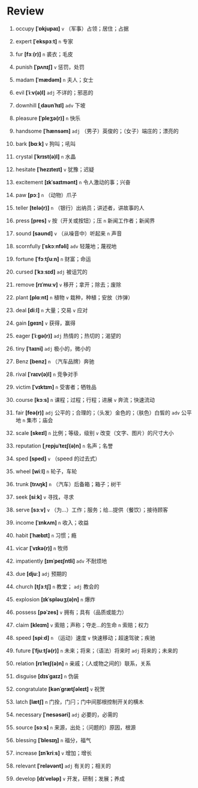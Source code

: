 # Review
1. occupy **[ˈɒkjupaɪ]** `v` （军事）占领；居住；占据

2. expert **[ˈekspɜːt]** `n` 专家

3. fur **[fɜː(r)]** `n` 裘衣；毛皮

4. punish **[ˈpʌnɪʃ]** `v` 惩罚，处罚

5. madam **[ˈmædəm]** `n` 夫人；女士

6. evil **[ˈiːv(ə)l]** `adj` 不详的；邪恶的

7. downhill **[ˌdaʊnˈhɪl]** `adv` 下坡

8. pleasure **[ˈpleʒə(r)]** `n` 快乐

9. handsome **[ˈhænsəm]** `adj` （男子）英俊的；（女子）端庄的；漂亮的

10. bark **[bɑːk]** `v` 狗叫；吼叫

11. crystal **[ˈkrɪst(ə)l]** `n` 水晶

12. hesitate **[ˈhezɪteɪt]** `v` 犹豫；迟疑

13. excitement **[ɪkˈsaɪtmənt]** `n` 令人激动的事；兴奋

14. paw **[pɔː]** `n` （动物）爪子

15. teller **[telə(r)]** `n` （银行）出纳员；讲述者，讲故事的人

16. press **[pres]** `v` 按（开关或按钮）；压 `n` 新闻工作者；新闻界

17. sound **[saʊnd]** `v` （从噪音中）听起来 `n` 声音

18. scornfully **[ˈskɔːnfəli]** `adv` 轻蔑地；蔑视地

19. fortune **[ˈfɔːtʃuːn]** `n` 财富；命运

20. cursed **[ˈkɜːsɪd]** `adj` 被诅咒的

21. remove **[rɪˈmuːv]** `v` 移开；拿开；除去；废除

22. plant **[plɑːnt]** `n` 植物 `v` 栽种，种植；安放（炸弹）

23. deal **[diːl]** `n` 大量；交易 `v` 应对

24. gain **[ɡeɪn]** `v` 获得，赢得

25. eager **[ˈiːɡə(r)]** `adj` 热情的；热切的；渴望的

26. tiny **[ˈtaɪni]** `adj` 极小的，微小的

27. Benz **[benz]** `n` （汽车品牌）奔驰

28. rival **[ˈraɪv(ə)l]** `n` 竞争对手

29. victim **[ˈvɪktɪm]** `n` 受害者；牺牲品

30. course **[kɔːs]** `n` 课程；过程；行程；进展 `v` 奔流；快速流动

31. fair **[feə(r)]** `adj` 公平的；合理的；（头发）金色的；（肤色）白皙的 `adv` 公平地 `n` 集市；庙会

32. scale **[skeɪl]** `n` 比例；等级，级别 `v` 改变（文字、图片）的尺寸大小

33. reputation **[ˌrepjuˈteɪʃ(ə)n]** `n` 名声；名誉

34. sped **[sped]** `v` （speed 的过去式）

35. wheel **[wiːl]** `n` 轮子，车轮

36. trunk **[trʌŋk]** `n` （汽车）后备箱；箱子；树干

37. seek **[siːk]** `v` 寻找，寻求

38. serve **[sɜːv]** `v` （为...）工作；服务；给...提供（餐饮）；接待顾客

39. income **[ˈɪnkʌm]** `n` 收入；收益

40. habit **[ˈhæbɪt]** `n` 习惯；瘾

41. vicar **[ˈvɪkə(r)]** `n` 牧师

42. impatiently **[ɪmˈpeɪʃntli]** `adv` 不耐烦地

43. due **[djuː]** `adj` 预期的

44. church **[tʃɜːtʃ]** `n` 教堂； `adj` 教会的

45. explosion **[ɪkˈspləʊʒ(ə)n]** `n` 爆炸

46. possess **[pəˈzes]** `v` 拥有；具有（品质或能力）

47. claim **[kleɪm]** `v` 索赔；声称；夺走...的生命 `n` 索赔；权力

48. speed **[spiːd]** `n` （运动）速度 `v` 快速移动；超速驾驶；疾驰

49. future **[ˈfjuːtʃə(r)]** `n` 未来；将来；（语法）将来时 `adj` 将来的；未来的

50. relation **[rɪˈleɪʃ(ə)n]** `n` 亲戚；（人或物之间的）联系，关系

51. disguise **[dɪsˈɡaɪz]** `n` 伪装

52. congratulate **[kənˈɡrætʃəleɪt]** `v` 祝贺

53. latch **[lætʃ]** `n` 门拴，门闩；门中间那根控制开关的横木

54. necessary **[ˈnesəsəri]** `adj` 必要的，必需的

55. source **[sɔːs]** `n` 来源，出处；（问题的）原因，根源

56. blessing **[ˈblesɪŋ]** `n` 福分，福气

57. increase **[ɪnˈkriːs]** `v` 增加；增长

58. relevant **[ˈreləvənt]** `adj` 有关的；相关的

59. develop **[dɪˈveləp]** `v` 开发，研制；发展；养成

